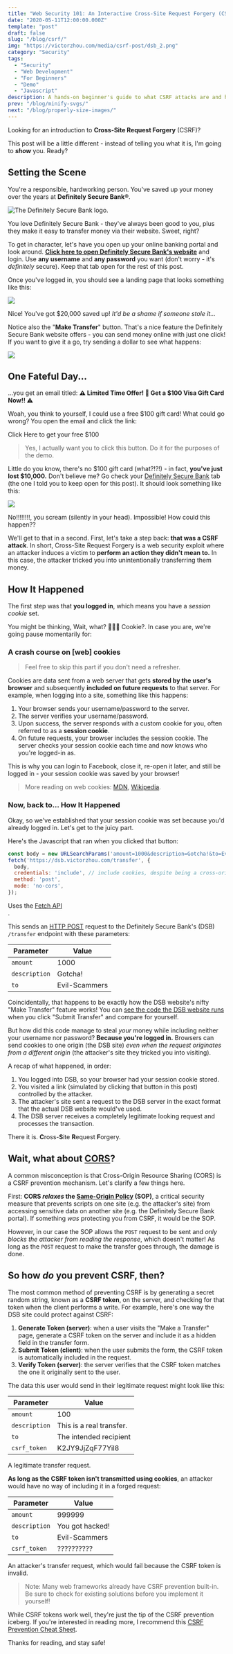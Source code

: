 ```yaml
---
title: "Web Security 101: An Interactive Cross-Site Request Forgery (CSRF) Demo"
date: "2020-05-11T12:00:00.000Z"
template: "post"
draft: false
slug: "/blog/csrf/"
img: "https://victorzhou.com/media/csrf-post/dsb_2.png"
category: "Security"
tags:
  - "Security"
  - "Web Development"
  - "For Beginners"
  - "Demo"
  - "Javascript"
description: A hands-on beginner's guide to what CSRF attacks are and how to prevent them.
prev: "/blog/minify-svgs/"
next: "/blog/properly-size-images/"
---
```


Looking for an introduction to **Cross-Site Request Forgery** (CSRF)?

This post will be a little different - instead of telling you what it is, I'm going to **_show_** you. Ready?

## Setting the Scene

You're a responsible, hardworking person. You've saved up your money over the years at **Definitely Secure Bank®**.

![The Definitely Secure Bank logo.](./media-link/csrf-post/dsb.svg)

You love Definitely Secure Bank - they've always been good to you, plus they make it easy to transfer money via their website. Sweet, right?

To get in character, let's have you open up your online banking portal and look around. <b><a href="https://dsb.victorzhou.com/login" target="_blank">Click here to open Definitely Secure Bank's website</a></b> and login. Use **any username** and **any password** you want (don't worry - it's _definitely_ secure). Keep that tab open for the rest of this post.

Once you've logged in, you should see a landing page that looks something like this:

![](./media-link/csrf-post/dsb_1.png)

Nice! You've got $20,000 saved up! _It'd be a shame if someone stole it..._

Notice also the "**Make Transfer**" button. That's a nice feature the Definitely Secure Bank website offers - you can send money online with just one click! If you want to give it a go, try sending a dollar to see what happens:

![](./media-link/csrf-post/dsb_2.png)

## One Fateful Day...

...you get an email titled: **⚠️ Limited Time Offer! 🎁 Get a $100 Visa Gift Card Now!! ⚠️**

<span class="emph-special">Woah</span>, you think to yourself, <span class="emph-special">I could use a free $100 gift card!</span> What could go wrong? You open the email and click the link:

<div>
  <csrf-post-button post-click-children="You claimed your free $100!">Click Here to get your free $100</csrf-post-button>
</div>

> Yes, I actually want you to click this button. Do it for the purposes of the demo.

Little do you know, there's no \$100 gift card (what?!?!) - in fact, **you've just lost $10,000.** Don't believe me? Go check your [Definitely Secure Bank](https://dsb.victorzhou.com/) tab (the one I told you to keep open for this post). It should look something like this:

![](./media-link/csrf-post/dsb_3.png)

<span class="emph-special">No!!!!!!!!</span>, you scream (silently in your head). <span class="emph-special">Impossible! How could this happen??</span>

We'll get to that in a second. First, let's take a step back: **that was a CSRF attack**. In short, Cross-Site Request Forgery is a web security exploit where an attacker induces a victim to **perform an action they didn't mean to.** In this case, the attacker tricked you into unintentionally transferring them money.

## How It Happened

The first step was that **you logged in**, which means you have a _session cookie_ set.

You might be thinking, <span class="emph-special">Wait, what? 🍪🍪🍪 Cookie?</span>. In case you are, we're going pause momentarily for:

### A crash course on [web] cookies

> Feel free to skip this part if you don't need a refresher.

Cookies are data sent from a web server that gets **stored by the user's browser** and subsequently **included on future requests** to that server. For example, when logging into a site, something like this happens:

1. Your browser sends your username/password to the server.
2. The server verifies your username/password.
3. Upon success, the server responds with a custom cookie for you, often referred to as a **session cookie**.
4. On future requests, your browser includes the session cookie. The server checks your session cookie each time and now knows who you're logged-in as.

This is why you can login to Facebook, close it, re-open it later, and still be logged in - your session cookie was saved by your browser!

> More reading on web cookies: [MDN](https://developer.mozilla.org/en-US/docs/Web/HTTP/Cookies), [Wikipedia](https://en.wikipedia.org/wiki/HTTP_cookie).

### Now, back to... How It Happened

Okay, so we've established that your session cookie was set because you'd already logged in. Let's get to the juicy part.

Here's the Javascript that ran when you clicked that button:

```js
const body = new URLSearchParams('amount=1000&description=Gotcha!&to=Evil-Scammers');
fetch('https://dsb.victorzhou.com/transfer', {
  body,
  credentials: 'include', // include cookies, despite being a cross-origin request
  method: 'post',
  mode: 'no-cors',
});
```
<figcaption>Uses the <a href="https://developer.mozilla.org/en-US/docs/Web/API/Fetch_API" target="_blank" rel="noopener noreferrer">Fetch API</a></figcaption>.

This sends an [HTTP POST](https://developer.mozilla.org/en-US/docs/Web/HTTP/Methods/POST) request to the Definitely Secure Bank's (DSB) `/transfer` endpoint with these parameters:

| Parameter | Value |
| --- | --- |
| `amount` | 1000 |
| `description` | Gotcha! |
| `to` | Evil-Scammers |

Coincidentally, that happens to be exactly how the DSB website's nifty "Make Transfer" feature works! You can [see the code the DSB website runs](https://github.com/vzhou842/definitely-secure-bank/blob/master/src/Home.js#L24-L37) when you click "Submit Transfer" and compare for yourself.

But how did this code manage to steal *your* money while including neither your username nor password? **Because you're logged in.** Browsers can send cookies to one origin (the DSB site) _even when the request originates from a different origin_ (the attacker's site they tricked you into visiting).

A recap of what happened, in order:

1. You logged into DSB, so your browser had your session cookie stored.
2. You visited a link (simulated by clicking that button in this post) controlled by the attacker.
3. The attacker's site sent a request to the DSB server in the exact format that the actual DSB website would've used.
4. The DSB server receives a completely legitimate looking request and processes the transaction.

There it is. **C**ross-**S**ite **R**equest **F**orgery.

## Wait, what about [CORS](https://developer.mozilla.org/en-US/docs/Web/HTTP/CORS)?

A common misconception is that Cross-Origin Resource Sharing (CORS) is a CSRF prevention mechanism. Let's clarify a few things here.

First: **CORS _relaxes_ the [Same-Origin Policy](https://developer.mozilla.org/en-US/docs/Web/Security/Same-origin_policy) (SOP)**, a critical security measure that prevents scripts on one site (e.g. the attacker's site) from accessing sensitive data on another site (e.g. the Definitely Secure Bank portal). If something _was_ protecting you from CSRF, it would be the SOP.

However, in our case the SOP allows the `POST` request to be sent and _only blocks the attacker from reading the response_, which doesn't matter! As long as the `POST` request to make the transfer goes through, the damage is done.

## So how _do_ you prevent CSRF, then?

The most common method of preventing CSRF is by generating a secret random string, known as a **CSRF token**, on the server, and checking for that token when the client performs a write. For example, here's one way the DSB site could protect against CSRF:

1. **Generate Token (server)**: when a user visits the "Make a Transfer" page, generate a CSRF token on the server and include it as a hidden field in the transfer form.
2. **Submit Token (client)**: when the user submits the form, the CSRF token is automatically included in the request.
3. **Verify Token (server)**: the server verifies that the CSRF token matches the one it originally sent to the user.

The data this user would send in their legitimate request might look like this:

| Parameter | Value |
| --- | --- |
| `amount` | 100 |
| `description` | This is a real transfer. |
| `to` | The intended recipient |
| `csrf_token` | K2JY9JjZqF77Yil8 |
<figcaption>A legitimate transfer request.</figcaption>

**As long as the CSRF token isn't transmitted using cookies**, an attacker would have no way of including it in a forged request:

| Parameter | Value |
| --- | --- |
| `amount` | 999999 |
| `description` | You got hacked! |
| `to` | Evil-Scammers |
| `csrf_token` | ?????????? |
<figcaption>An attacker's transfer request, which would fail because the CSRF token is invalid.</figcaption>

> Note: Many web frameworks already have CSRF prevention built-in. Be sure to check for existing solutions before you implement it yourself!

While CSRF tokens work well, they're just the tip of the CSRF prevention iceberg. If you're interested in reading more, I recommend this [CSRF Prevention Cheat Sheet](https://cheatsheetseries.owasp.org/cheatsheets/Cross-Site_Request_Forgery_Prevention_Cheat_Sheet.html).

Thanks for reading, and stay safe!

